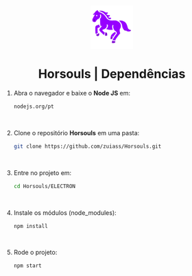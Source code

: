 <div align="center">
   <img width=100px height=100px src="PROJETO/Frontend/Imagens/horse.png">
   <h1>Horsouls | Dependências</h1>
</div>

1. Abra o navegador e baixe o **Node JS** em:
   
   ```bash
   nodejs.org/pt
<br>

2. Clone o repositório **Horsouls** em uma pasta:
   
   ```bash
   git clone https://github.com/zuiass/Horsouls.git
<br>

3. Entre no projeto em:

   ```bash
   cd Horsouls/ELECTRON
<br>

4. Instale os módulos (node_modules):

   ```bash
   npm install
<br>

5. Rode o projeto:
   ```bash
   npm start
<br>
